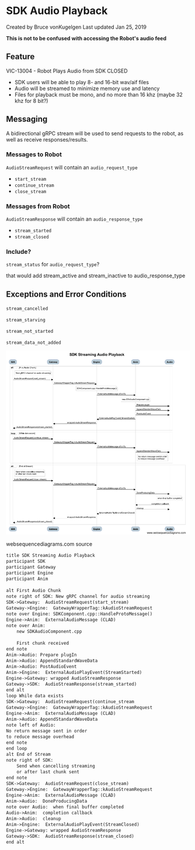 # SDK Audio Playback

Created by Bruce vonKugelgen Last updated Jan 25, 2019

**This is not to be confused with accessing the Robot's audio feed**

## Feature
VIC-13004 - Robot Plays Audio from SDK CLOSED
* SDK users will be able to play 8- and 16-bit wav/aif files
* Audio will be streamed to minimize memory use and latency
* Files for playback must be mono, and no more than 16 khz (maybe 32 khz for 8 bit?)

## Messaging
A bidirectional gRPC stream will be used to send requests to the robot, as well as receive responses/results.  

### Messages to Robot
`AudioStreamRequest` will contain an `audio_request_type`

* `start_stream`
* `continue_stream`
* `close_stream`

### Messages from Robot

`AudioStreamResponse` will contain an `audio_response_type`

* `stream_started`
* `stream_closed`

### Include?
`stream_status` for `audio_request_type`?

that would add stream_active and stream_inactive to audio_response_type

## Exceptions and Error Conditions

`stream_cancelled` 

`stream_starving`

`stream_not_started`

`stream_data_not_added`


![](images/SDK%20Audio%20Playback%20Messaging.png)



websequencediagrams.com source

```
title SDK Streaming Audio Playback
participant SDK
participant Gateway
participant Engine
participant Anim
 
alt First Audio Chunk
note right of SDK: New gRPC channel for audio streaming
SDK->Gateway:  AudioStreamRequest(start_stream)
Gateway->Engine:  GatewayWrapperTag::kAudioStreamRequest
note over Engine: SDKComponent.cpp::HandleProtoMessage()
Engine->Anim:  ExternalAudioMessage (CLAD)
note over Anim:
    new SDKAudioComponent.cpp
     
    First chunk received
end note
Anim->Audio: Prepare plugIn
Anim->Audio: AppendStandardWaveData
Anim->Audio: PostAudioEvent
Anim->Engine:  ExternalAudioPlayEvent(StreamStarted)
Engine->Gateway: wrapped AudioStreamResponse
Gateway->SDK:  AudioStreamResponse(stream_started)
end alt
loop While data exists
SDK->Gateway:  AudioStreamRequest(continue_stream
Gateway->Engine:  GatewayWrapperTag::kAudioStreamRequest
Engine->Anim:  ExternalAudioMessage (CLAD)
Anim->Audio: AppendStandardWaveData
note left of Audio: 
No return message sent in order
to reduce message overhead
end note
end loop
alt End of Stream
note right of SDK: 
    Send when cancelling streaming
    or after last chunk sent
end note
SDK->Gateway:  AudioStreamRequest(close_stream)
Gateway->Engine:  GatewayWrapperTag::kAudioStreamRequest
Engine->Anim:  ExternalAudioMessage (CLAD)
Anim->Audio:  DoneProducingData
note over Audio:  when final buffer completed
Audio->Anim:  completion callback
Anim->Audio:  cleanup
Anim->Engine:  ExternalAudioPlayEvent(StreamClosed)
Engine->Gateway: wrapped AudioStreamResponse
Gateway->SDK:  AudioStreamResponse(stream_closed)
end alt
```